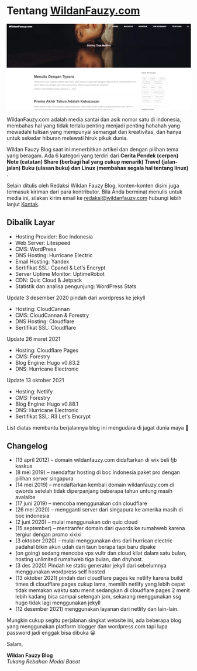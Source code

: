 # Tentang  [WildanFauzy.com](https://wildanfauzy.com/ "WildanFauzy.com")

![](https://raw.githubusercontent.com/NgopiBrek/WildanFauzy.com/main/ss.PNG)

WildanFauzy.com adalah media santai dan asik nomor satu di indonesia, membahas hal yang tidak terlalu penting menjadi penting hahahah yang mewadahi tulisan yang mempunyai semangat dan kreativitas, dan hanya untuk sekedar hiburan melewati hiruk pikuk dunia.

Wildan Fauzy Blog saat ini menerbitkan artikel dan dengan pilihan tema yang beragam. Ada 6 kategori yang terdiri dari **Cerita Pendek (cerpen) Note (catatan) Share (berbagi hal yang cukup menarik) Travel (jalan-jalan) Buku (ulasan buku) dan Linux (membahas segala hal tentang linux)** .

Selain ditulis oleh Redaksi Wildan Fauzy Blog, konten-konten disini juga termasuk kiriman dari para kontributor. Bila Anda berminat menulis untuk media ini, silakan kirim email ke [redaksi@wildanfauzy.com](mailto:redaksi@wildanfauzy.com "email redaksi") hubungi lebih lanjut [Kontak](https://blog.wildanfauzy.com/kontak/ "kontak").

## Dibalik Layar

* Hosting Provider: Boc Indonesia
* Web Server: Litespeed
* CMS: WordPress
* DNS Hosting: Hurricane Electric
* Email Hosting: Yandex
* Sertifikat SSL: Cpanel & Let’s Encrypt
* Server Uptime Monitor: UptimeRobot
* CDN: Quic Cloud & Jetpack
* Statistik dan analisa pengunjung: WordPress Stats

Update 3 desember 2020 pindah dari wordpress ke jekyll

* Hosting: CloudCannan
* CMS: CloudCannan & Forestry
* DNS Hosting: Cloudflare
* Sertifikat SSL: Cloudflare

Update 26 maret 2021
* Hosting: Cloudflare Pages 
* CMS: Forestry
* Blog Engine: Hugo v0.83.2
* DNS: Hurricane Electronic 

Update 13 oktober 2021
* Hosting: Netlify
* CMS: Forestry
* Blog Engine: Hugo v0.88.1
* DNS: Hurricane Electronic 
* Sertifikat SSL: R3 Let's Encrypt

List diatas membantu berjalannya blog ini mengudara di jagat dunia maya 🙂

## Changelog

* (13 april 2012) – domain wildanfauzy.com didaftarkan di wix beli fjb kaskus
* (8 mei 2019) – mendaftar hosting di boc indonesia paket pro dengan pilihan server singapura
* (14 mei 2019) – mendaftarkan kembali domain wildanfauzy.com di qwords setelah tidak diperpanjang beberapa tahun untung masih avalaibe
* (17 juni 2019) – mencoba menggunakan cdn cloudflare
* (26 mei 2020) – mengganti server dari singapura ke amerika masih di boc indonesia
* (2 juni 2020) – mulai menggunakan cdn quic cloud
* (15 september) – mentranfer domain dari qwords ke rumahweb karena tergiur dengan promo xixixi
* (3 oktober 2020) – mulai menggunakan dns dari hurrican electric padahal bikin akun udah dari taun berapa tapi baru dipake
* (on going) sedang mencoba vps vultr dan cloud kilat dalam satu bulan, hosting unlimited rumahweb tiga bulan, dan dhyhost.
* (3 des 2020) Pindah ke static generator jekyll dari sebelumnya menggunakan wordpress self hosted
* (13 oktober 2021) pindah dari cloudflare pages ke netlify karena build times di cloudflare pages cukup lama, memilih netlify yang lebih cepat tidak memakan waktu satu menit sedangkan di cloudflare pages 2 menit lebih kadang bisa sampai setengah jam, sekarang menggunakan ssg hugo tidak lagi menggunakan jekyll
* (12 desember 2021) menggunakan layanan dari netlify dan lain-lain.

Mungkin cukup segitu perjalanan singkat website ini, ada beberapa blog yang menggunakan platform blogger dan wordpress.com tapi lupa password jadi enggak bisa dibuka 😀

Salam,

**Wildan Fauzy Blog**  
_Tukang Rebahan Modal Bacot_
